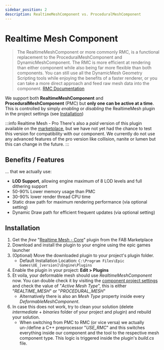 ```yaml
---
sidebar_position: 2
description: RealtimeMeshComponent vs. ProceduralMeshComponent
---
```


# Realtime Mesh Component

> The RealtimeMeshComponent or more commonly RMC, is a functional replacement to the ProceduralMeshComponent and DynamicMeshComponent. The RMC is more efficient at rendering than either component while also being far more flexible than both components. You can still use all the DynamicMesh Geometry Scripting tools while enjoying the benefits of a faster renderer, or you can take a more direct approach and feed raw mesh data into the component.
[RMC Documentation](https://rmc.triaxis.games/)

We support both **RealtimeMeshComponent** and **ProceduralMeshComponent** (PMC) but **only one can be active at a time**. This is controlled by simply _enabling_ or _disabling_ the RealtimeMesh plugin in the project settings (see [Installation](#installation))

:::info Realtime Mesh - Pro
There's also a *paid* version of this plugin available on the [marketplace](https://fab.com/s/7fca9ae43580), but we have not yet had the chance to test this version for compatibility with our component. We currently do not use any advanced features of the pro version like collision, nanite or lumen but this can change in the future.
:::

## Benefits / Features

... that we actually use:

- **LOD Support**, allowing engine maximum of 8 LOD levels and full dithering support
- 50-90% Lower memory usage than PMC
- 30-90% lower render thread CPU time
- Static draw path for maximum rendering performance (via optional setting)
- Dynamic Draw path for efficient frequent updates (via optional setting)

## Installation

1. Get the *free* "[Realtime Mesh - Core](https://fab.com/s/41804ec36805)" plugin from the FAB Marketplace
2. Download and install the plugin to your engine using the epic games launcher
3. (Optional) Move the downloaded plugin to your project's plugin folder.
    - Default Installation Location: ``C:\Program Files\Epic Games\UE_[version]\Engine\Plugins``
4. Enable the plugin in your project: **Edit > Plugins**
5. Et voila, your deformable mesh should use *RealtimeMeshComponent* now. You can double check it by visiting the [component project settings](./configuration.md) and check the value of "_Active Mesh Type_", this is either "_REALTIME_MESH_" or "_PROCEDURAL_MESH_"
    - Alternatively there is also an _Mesh Type_ property inside every *DeformableMeshComponent*.
6. In case this does not work, try to clean your solution (delete _intermediate_ + _binaries_ folder of your project and plugin) and rebuild your solution. 
    - When switching from PMC to RMC (or vice versa) we actually un-/define a C++ preprocessor "_USE\_RMC_" and this switches everything inside our component and the tool to the respective mesh component type. This logic is triggered inside the plugin's _build.cs_ file.